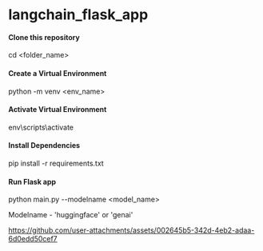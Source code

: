 # langchain_flask_app

#### Clone this repository 
cd <folder_name>

#### Create a Virtual Environment
python -m venv <env_name>

#### Activate Virtual Environment
env\scripts\activate

#### Install Dependencies
pip install -r requirements.txt

#### Run Flask app
python main.py --modelname <model_name>

Modelname - 'huggingface' or 'genai'



https://github.com/user-attachments/assets/002645b5-342d-4eb2-adaa-6d0edd50cef7


